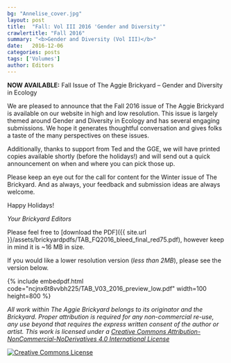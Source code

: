 ```yaml
---
bg: "Annelise_cover.jpg"
layout: post
title:  "Fall: Vol III 2016 'Gender and Diversity'"
crawlertitle: "Fall 2016"
summary: "<b>Gender and Diversity (Vol III)</b>"
date:   2016-12-06
categories: posts
tags: ['Volumes']
author: Editors
---
```


**NOW AVAILABLE:** Fall Issue of The Aggie Brickyard – Gender and Diversity in Ecology

We are pleased to announce that the Fall 2016 issue of The Aggie Brickyard is available on our website in high and low resolution. This issue is largely themed around Gender and Diversity in Ecology and has several engaging submissions. We hope it generates thoughtful conversation and gives folks a taste of the many perspectives on these issues.

Additionally, thanks to support from Ted and the GGE, we will have printed copies available shortly (before the holidays!) and will send out a quick announcement on when and where you can pick those up.

Please keep an eye out for the call for content for the Winter issue of The Brickyard. And as always, your feedback and submission ideas are always welcome.

Happy Holidays!

*Your Brickyard Editors*

Please feel free to [download the PDF]({{ site.url }}/assets/brickyardpdfs/TAB_FQ2016_bleed_final_red75.pdf), however keep in mind it is ~16 MB in size.

If you would like a lower resolution version (*less than 2MB*), please see the version below.

{% include embedpdf.html code="ncjnx6t8vvbh225/TAB_V03_2016_preview_low.pdf" width=100 height=800 %}

*All work within The Aggie Brickyard belongs to its originator and the Brickyard. Proper attribution is required for any non-commercial re-use, any use beyond that requires the express written consent of the author or artist. This <span xmlns:dct="http://purl.org/dc/terms/" href="http://purl.org/dc/dcmitype/Text" rel="dct:type">work</span> is licensed under a <a rel="license" href="http://creativecommons.org/licenses/by-nc-nd/4.0/">Creative Commons Attribution-NonCommercial-NoDerivatives 4.0 International License</a>*

<a rel="license" href="http://creativecommons.org/licenses/by-nc-nd/4.0/"><img alt="Creative Commons License" style="border-width:0" src="https://i.creativecommons.org/l/by-nc-nd/4.0/88x31.png" /></a><br />
